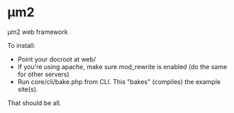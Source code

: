 µm2
===

µm2 web framework

To install:

  - Point your docroot at web/
  - If you're using apache, make sure mod_rewrite is enabled (do the same for other servers)
  - Run core/cli/bake.php from CLI. This "bakes" (compiles) the example site(s).

That should be all.
